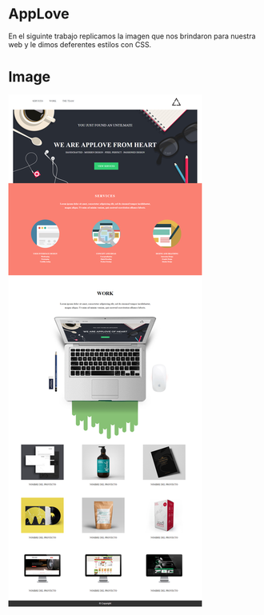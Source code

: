 # **AppLove**

En el siguinte trabajo replicamos la imagen que nos brindaron para nuestra web y le dimos deferentes estilos con CSS.

# Image

![Sin titulo](assets/images/readme.png)
